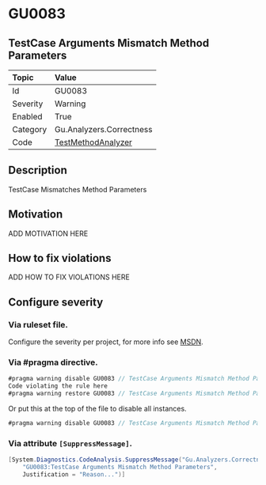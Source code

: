 # GU0083
## TestCase Arguments Mismatch Method Parameters

| Topic    | Value
| :--      | :--
| Id       | GU0083
| Severity | Warning
| Enabled  | True
| Category | Gu.Analyzers.Correctness
| Code     | [TestMethodAnalyzer](https://github.com/GuOrg/Gu.Analyzers/blob/master/Gu.Analyzers/Analyzers/TestMethodAnalyzer.cs)

## Description

TestCase Mismatches Method Parameters

## Motivation

ADD MOTIVATION HERE

## How to fix violations

ADD HOW TO FIX VIOLATIONS HERE

<!-- start generated config severity -->
## Configure severity

### Via ruleset file.

Configure the severity per project, for more info see [MSDN](https://msdn.microsoft.com/en-us/library/dd264949.aspx).

### Via #pragma directive.
```C#
#pragma warning disable GU0083 // TestCase Arguments Mismatch Method Parameters
Code violating the rule here
#pragma warning restore GU0083 // TestCase Arguments Mismatch Method Parameters
```

Or put this at the top of the file to disable all instances.
```C#
#pragma warning disable GU0083 // TestCase Arguments Mismatch Method Parameters
```

### Via attribute `[SuppressMessage]`.

```C#
[System.Diagnostics.CodeAnalysis.SuppressMessage("Gu.Analyzers.Correctness", 
    "GU0083:TestCase Arguments Mismatch Method Parameters", 
    Justification = "Reason...")]
```
<!-- end generated config severity -->